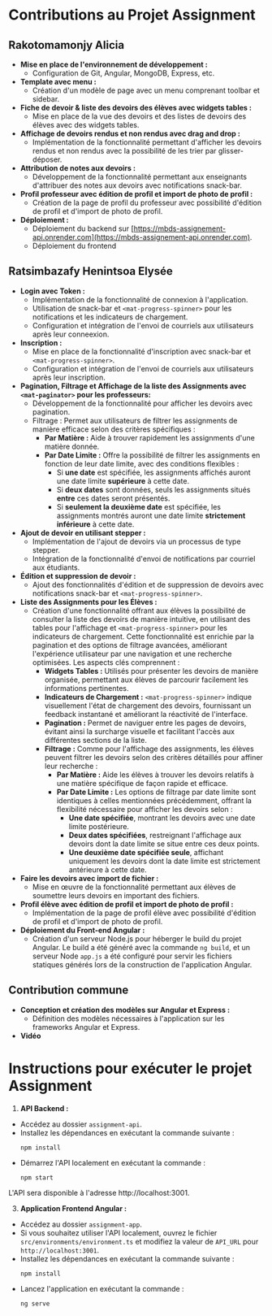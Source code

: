 # Contributions au Projet Assignment

## Rakotomamonjy Alicia

- **Mise en place de l'environnement de développement :**
  - Configuration de Git, Angular, MongoDB, Express, etc.
- **Template avec menu :**
  - Création d'un modèle de page avec un menu comprenant toolbar et sidebar.
- **Fiche de devoir & liste des devoirs des élèves avec widgets tables :**
  - Mise en place de la vue des devoirs et des listes de devoirs des élèves avec des widgets tables.
- **Affichage de devoirs rendus et non rendus avec drag and drop :**
  - Implémentation de la fonctionnalité permettant d'afficher les devoirs rendus et non rendus avec la possibilité de les trier par glisser-déposer.
- **Attribution de notes aux devoirs :**
  - Développement de la fonctionnalité permettant aux enseignants d'attribuer des notes aux devoirs avec notifications snack-bar.
- **Profil professeur avec édition de profil et import de photo de profil :**
  - Création de la page de profil du professeur avec possibilité d'édition de profil et d'import de photo de profil.
- **Déploiement :**
  - Déploiement du backend sur [https://mbds-assignement-api.onrender.com](https://mbds-assignement-api.onrender.com).
  - Déploiement du frontend 

## Ratsimbazafy Henintsoa Elysée

- **Login avec Token :**
  - Implémentation de la fonctionnalité de connexion à l'application.
  - Utilisation de snack-bar et `<mat-progress-spinner>` pour les notifications et les indicateurs de chargement.
  - Configuration et intégration de l'envoi de courriels aux utilisateurs après leur conneexion.
- **Inscription :**
  - Mise en place de la fonctionnalité d'inscription avec snack-bar et `<mat-progress-spinner>`.
  - Configuration et intégration de l'envoi de courriels aux utilisateurs après leur inscription.
- **Pagination, Filtrage et Affichage de la liste des Assignments avec `<mat-paginator>` pour les professeurs:**
  - Développement de la fonctionnalité pour afficher les devoirs avec pagination.
  - Filtrage : Permet aux utilisateurs de filtrer les assignments de manière efficace selon des critères spécifiques :
      - **Par Matière :** Aide à trouver rapidement les assignments d'une matière donnée.
      - **Par Date Limite :** Offre la possibilité de filtrer les assignments en fonction de leur date limite, avec des conditions flexibles :
        - Si **une date** est spécifiée, les assignments affichés auront une date limite **supérieure** à cette date.
        - Si **deux dates** sont données, seuls les assignments situés **entre** ces dates seront présentés.
        - Si **seulement la deuxième date** est spécifiée, les assignments montrés auront une date limite **strictement inférieure** à cette date.
- **Ajout de devoir en utilisant stepper :**
  - Implémentation de l'ajout de devoirs via un processus de type stepper.
  - Intégration de la fonctionnalité d'envoi de notifications par courriel aux étudiants.
- **Édition et suppression de devoir :**
  - Ajout des fonctionnalités d'édition et de suppression de devoirs avec notifications snack-bar et `<mat-progress-spinner>`.
- **Liste des Assignments pour les Élèves :**
  - Création d'une fonctionnalité offrant aux élèves la possibilité de consulter la liste des devoirs de manière intuitive, en utilisant des tables pour l'affichage et `<mat-progress-spinner>` pour les indicateurs de chargement. Cette fonctionnalité est enrichie par la pagination et des options de filtrage avancées, améliorant l'expérience utilisateur par une navigation et une recherche optimisées. Les aspects clés comprennent :
    - **Widgets Tables :** Utilisés pour présenter les devoirs de manière organisée, permettant aux élèves de parcourir facilement les informations pertinentes.
    - **Indicateurs de Chargement :** `<mat-progress-spinner>` indique visuellement l'état de chargement des devoirs, fournissant un feedback instantané et améliorant la réactivité de l'interface.
    - **Pagination :** Permet de naviguer entre les pages de devoirs, évitant ainsi la surcharge visuelle et facilitant l'accès aux différentes sections de la liste.
    - **Filtrage :** Comme pour l'affichage des assignments, les élèves peuvent filtrer les devoirs selon des critères détaillés pour affiner leur recherche :
      - **Par Matière :** Aide les élèves à trouver les devoirs relatifs à une matière spécifique de façon rapide et efficace.
      - **Par Date Limite :** Les options de filtrage par date limite sont identiques à celles mentionnées précédemment, offrant la flexibilité nécessaire pour afficher les devoirs selon :
        - **Une date spécifiée**, montrant les devoirs avec une date limite postérieure.
        - **Deux dates spécifiées**, restreignant l'affichage aux devoirs dont la date limite se situe entre ces deux points.
        - **Une deuxième date spécifiée seule**, affichant uniquement les devoirs dont la date limite est strictement antérieure à cette date.
- **Faire les devoirs avec import de fichier :**
  - Mise en œuvre de la fonctionnalité permettant aux élèves de soumettre leurs devoirs en important des fichiers.
- **Profil élève avec édition de profil et import de photo de profil :**
  - Implémentation de la page de profil élève avec possibilité d'édition de profil et d'import de photo de profil.
- **Déploiement du Front-end Angular :**
  - Création d'un serveur Node.js pour héberger le build du projet Angular. Le build a été généré avec la commande `ng build`, et un serveur Node  `app.js` a été configuré pour servir les fichiers statiques générés lors de la construction de l'application Angular.
## Contribution commune
- **Conception et création des modèles sur Angular et Express :**
  - Définition des modèles nécessaires à l'application sur les frameworks Angular et Express.
- **Vidéo**

# Instructions pour exécuter le projet Assignment
1. **API Backend :**
- Accédez au dossier `assignment-api`.
- Installez les dépendances en exécutant la commande suivante :
  ```
  npm install
  ```
- Démarrez l'API localement en exécutant la commande :
  ```
  npm start
  ```
L'API sera disponible à l'adresse http://localhost:3001.

3. **Application Frontend Angular :**
- Accédez au dossier `assignment-app`.
- Si vous souhaitez utiliser l'API localement, ouvrez le fichier `src/environments/environment.ts` et modifiez la valeur de `API_URL` pour `http://localhost:3001`.
- Installez les dépendances en exécutant la commande suivante :
  ```
  npm install
  ```
- Lancez l'application en exécutant la commande :
  ```
  ng serve 
  ```
